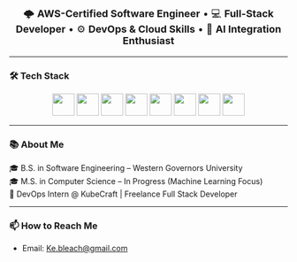 
<p align="center" style="font-size: 18px;">
  🌩️ <strong>AWS-Certified Software Engineer</strong> • 💻  <strong>Full-Stack Developer</strong> • ⚙️  <strong>DevOps & Cloud Skills</strong> • 🤖  <strong>AI Integration Enthusiast</strong>
</p>

---

### 🛠️ Tech Stack

<div align="center">
  <img src="https://cdn.jsdelivr.net/gh/devicons/devicon/icons/python/python-original.svg" width="40" height="40" />
  <img src="https://cdn.jsdelivr.net/gh/devicons/devicon/icons/java/java-original.svg" width="40" height="40" />
  <img src="https://cdn.jsdelivr.net/gh/devicons/devicon/icons/react/react-original.svg" width="40" height="40" />
  <img src="https://cdn.jsdelivr.net/gh/devicons/devicon/icons/terraform/terraform-original.svg" width="40" height="40" />
  <img src="https://cdn.jsdelivr.net/gh/devicons/devicon/icons/amazonwebservices/amazonwebservices-original-wordmark.svg" width="40" height="40" />
  <img src="https://cdn.jsdelivr.net/gh/devicons/devicon/icons/docker/docker-original.svg" width="40" height="40" />
  <img src="https://cdn.jsdelivr.net/gh/devicons/devicon/icons/kubernetes/kubernetes-plain.svg" width="40" height="40" />
  <img src="https://cdn.jsdelivr.net/gh/devicons/devicon/icons/jenkins/jenkins-original.svg" width="40" height="40" />
</div>

---

### 📚 About Me

🎓 B.S. in Software Engineering – Western Governors University  
🎓 M.S. in Computer Science – In Progress (Machine Learning Focus)  
💼 DevOps Intern @ KubeCraft | Freelance Full Stack Developer 


---

### 📫 How to Reach Me
- Email: Ke.bleach@gmail.com
